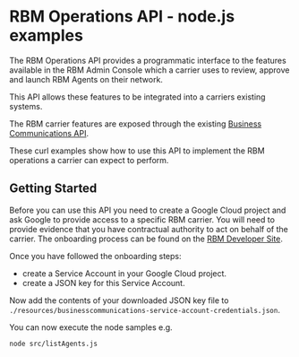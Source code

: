 # RBM Operations API - node.js examples

The RBM Operations API provides a programmatic interface to the
features available in the RBM Admin Console which a carrier uses
to review, approve and launch RBM Agents on their network.

This API allows these features to be integrated into a carriers
existing systems.

The RBM carrier features are exposed through the existing
[Business Communications API](https://developers.google.com/business-communications/rcs-business-messaging/reference/business-communications/rest).

These curl examples show how to use this API to implement the
RBM operations a carrier can expect to perform.

## Getting Started

Before you can use this API you need to create a Google Cloud project
and ask Google to provide access to a specific RBM carrier. You will
need to provide evidence that you have contractual authority to act
on behalf of the carrier. The onboarding process can be found on the
[RBM Developer Site](https://developers.google.com/business-communications/rcs-business-messaging/guides/management-api/overview).

Once you have followed the onboarding steps:

- create a Service Account in your Google Cloud project.
- create a JSON key for this Service Account.

Now add the contents of your downloaded JSON key file to
`./resources/businesscommunications-service-account-credentials.json`.

You can now execute the node samples e.g.

```
node src/listAgents.js
```